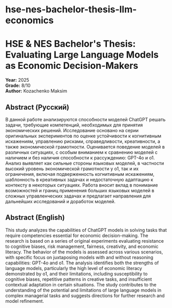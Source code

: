 # hse-nes-bachelor-thesis-llm-economics

# HSE & NES Bachelor's Thesis: Evaluating Large Language Models as Economic Decision-Makers

**Year:** 2025  
**Grade:** 8/10  
**Author:** Kozachenko Maksim

## Abstract (Русский)
В данной работе анализируются способности моделей ChatGPT решать задачи, требующие компетенций, необходимых для принятия экономических решений. Исследование основано на серии оригинальных экспериментов по оценке устойчивости к когнитивным искажениям, управлению рисками, справедливости, креативности, а также экономической грамотности. Оценивается поведение моделей в различных ситуациях, с особым вниманием к сравнению моделей с наличием и без наличия способности к рассуждению: GPT-4o и o1. Анализ выявляет как сильные стороны языковых моделей, в частности высокий уровень экономической грамотности у o1, так и их ограничения, включая подверженность когнитивным искажениям, шаблонность в креативных задачах и недостаточную адаптацию к контексту в некоторых ситуациях. Работа вносит вклад в понимание возможностей и границ применения больших языковых моделей в сложных управленческих задачах и предлагает направления для дальнейших исследований и доработок моделей.

## Abstract (English)
This study analyzes the capabilities of ChatGPT models in solving tasks that require competencies essential for economic decision-making. The research is based on a series of original experiments evaluating resistance to cognitive biases, risk management, fairness, creativity, and economic literacy. The behavior of the models is assessed across various scenarios, with specific focus on juxtaposing models with and without reasoning capabilities: GPT-4o and o1. The analysis identifies both the strengths of language models, particularly the high level of economic literacy demonstrated by o1, and their limitations, including susceptibility to cognitive biases, repetitive patterns in creative tasks, and insufficient contextual adaptation in certain situations. The study contributes to the understanding of the potential and limitations of large language models in complex managerial tasks and suggests directions for further research and model refinement.
